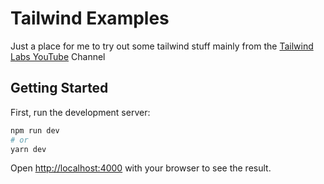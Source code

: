 # Tailwind Examples

Just a place for me to try out some tailwind stuff mainly from the [Tailwind Labs YouTube](https://www.youtube.com/channel/UCOe-8z68tgw9ioqVvYM4ddQ) Channel

## Getting Started

First, run the development server:

```bash
npm run dev
# or
yarn dev
```

Open [http://localhost:4000](http://localhost:3000) with your browser to see the result.
